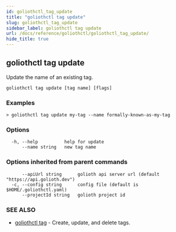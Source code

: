 ```yaml
---
id: goliothctl_tag_update
title: "goliothctl tag update"
slug: goliothctl_tag_update
sidebar_label: goliothctl tag update
url: /docs/reference/goliothctl/goliothctl_tag_update/
hide_title: true
---
```

## goliothctl tag update

Update the name of an existing tag.

```
goliothctl tag update [tag name] [flags]
```

### Examples

```
> goliothctl tag update my-tag --name formally-known-as-my-tag
```

### Options

```
  -h, --help          help for update
      --name string   new tag name
```

### Options inherited from parent commands

```
      --apiUrl string      golioth api server url (default "https://api.golioth.dev")
  -c, --config string      config file (default is $HOME/.goliothctl.yaml)
      --projectId string   golioth project id
```

### SEE ALSO

* [goliothctl tag](/docs/reference/goliothctl/goliothctl_tag/)	 - Create, update, and delete tags.

